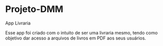 # Projeto-DMM
App Livraria

Esse app foi criado com o intuito de ser uma livraria mesmo, tendo como objetivo dar acesso a arquivos de livros em PDF aos seus usuários.
